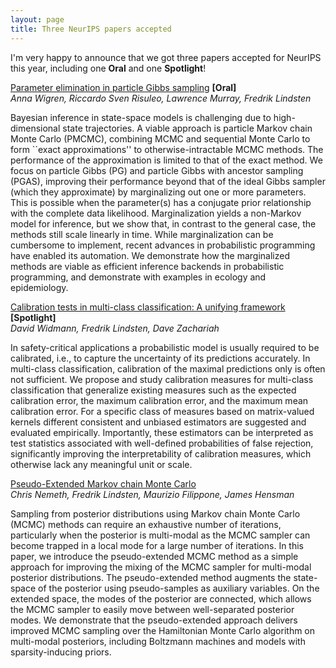 ```yaml
---
layout: page
title: Three NeurIPS papers accepted
---
```


I'm very happy to announce that we got three papers accepted for NeurIPS this year, including one **Oral** and one **Spotlight**!

[Parameter elimination in particle Gibbs sampling](https://arxiv.org/abs/1910.14145) **[Oral]**  
*Anna Wigren, Riccardo Sven Risuleo, Lawrence Murray, Fredrik Lindsten*

Bayesian inference in state-space models is challenging due to high-dimensional state trajectories. A viable approach is particle Markov chain Monte Carlo (PMCMC), combining MCMC and sequential Monte Carlo to form ``exact approximations'' to otherwise-intractable MCMC methods. The performance of the approximation is limited to that of the exact method. We focus on particle Gibbs (PG) and particle Gibbs with ancestor sampling (PGAS), improving their performance beyond that of the ideal Gibbs sampler (which they approximate) by marginalizing out one or more parameters. This is possible when the parameter(s) has a conjugate prior relationship with the complete data likelihood. Marginalization yields a non-Markov model for inference, but we show that, in contrast to the general case, the methods still scale linearly in time. While marginalization can be cumbersome to implement, recent advances in probabilistic programming have enabled its automation. We demonstrate how the marginalized methods are viable as efficient inference backends in probabilistic programming, and demonstrate with examples in ecology and epidemiology.


[Calibration tests in multi-class classification: A unifying framework](https://arxiv.org/abs/1910.11385) **[Spotlight]**  
*David Widmann, Fredrik Lindsten, Dave Zachariah*

In safety-critical applications a probabilistic model is usually required to be calibrated, i.e., to capture the uncertainty of its predictions accurately. In multi-class classification, calibration of the maximal predictions only is often not sufficient. We propose and study calibration measures for multi-class classification that generalize existing measures such as the expected calibration error, the maximum calibration error, and the maximum mean calibration error. For a specific class of measures based on matrix-valued kernels different consistent and unbiased estimators are suggested and evaluated empirically. Importantly, these estimators can be interpreted as test statistics associated with well-defined probabilities of false rejection, significantly improving the interpretability of calibration measures, which otherwise lack any meaningful unit or scale.

[Pseudo-Extended Markov chain Monte Carlo](https://arxiv.org/abs/1708.05239)  
*Chris Nemeth, Fredrik Lindsten, Maurizio Filippone, James Hensman*

Sampling from posterior distributions using Markov chain Monte Carlo (MCMC) methods can require an exhaustive number of iterations, particularly when the posterior is multi-modal as the MCMC sampler can become trapped in a local mode for a large number of iterations. In this paper, we introduce the pseudo-extended MCMC method as a simple approach for improving the mixing of the MCMC sampler for multi-modal posterior distributions. The pseudo-extended method augments the state-space of the posterior using pseudo-samples as auxiliary variables. On the extended space, the modes of the posterior are connected, which allows the MCMC sampler to easily move between well-separated posterior modes. We demonstrate that the pseudo-extended approach delivers improved MCMC sampling over the Hamiltonian Monte Carlo algorithm on multi-modal posteriors, including Boltzmann machines and models with sparsity-inducing priors. 
